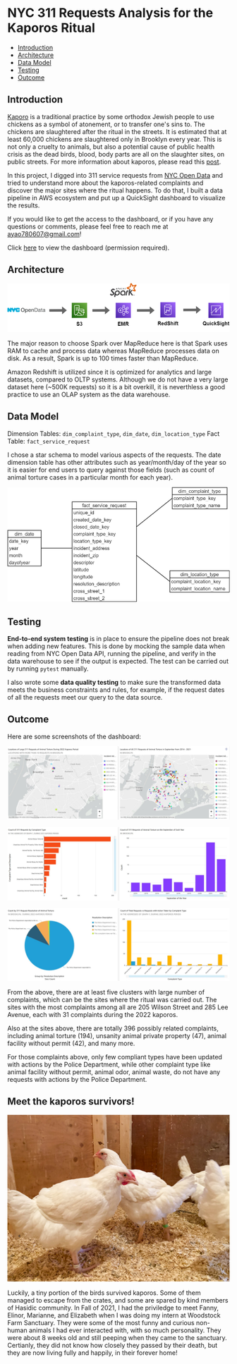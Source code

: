 # NYC 311 Requests Analysis for the Kaporos Ritual

- [Introduction](#introduction)
- [Architecture](#architecture)
- [Data Model](#data-model)
- [Testing](#testing)
- [Outcome](#outcome)

## Introduction

[Kaporo](https://en.wikipedia.org/wiki/Kapparot) is a traditional practice by some orthodox Jewish people to use chickens as a symbol of atonement, or to transfer one's sins to. The chickens are slaughtered after the ritual in the streets. It is estimated that at least 60,000 chickens are slaughtered only in Brooklyn every year. This is not only a cruelty to animals, but also a potential cause of public health crisis as the dead birds, blood, body parts are all on the slaughter sites, on public streets. For more information about kaporos, please read this [post](https://www.adoptakaporossurvivor.com/whatiskaporos).

In this project, I digged into 311 service requests from [NYC Open Data](https://data.cityofnewyork.us/Social-Services/311-Service-Requests-from-2010-to-Present/erm2-nwe9) and tried to understand more about the kaporos-related complaints and discover the major sites where the ritual happens. To do that, I built a data pipeline in AWS ecosystem and put up a QuickSight dashboard to visualize the results.

If you would like to get the access to the dashboard, or if you have any questions or comments, please feel free to reach me at ayao780607@gmail.com!

Click [here](https://us-east-1.quicksight.aws.amazon.com/sn/accounts/607143918644/dashboards/ce780170-26a3-4382-8461-1db5d34ae445) to view the dashboard (permission required).


## Architecture

![NYC Open Data -> S3 -> EMR & Spark -> Redshift -> QuickSight](figures/311-analysis-architecture.png)

The major reason to choose Spark over MapReduce here is that Spark uses RAM to cache and process data whereas MapReduce processes data on disk. As a result, Spark is up to 100 times faster than MapReduce.

Amazon Redshift is utilized since it is optimized for analytics and large datasets, compared to OLTP systems. Although we do not have a very large dataset here (~500K requests) so it is a bit overkill, it is neverthless a good practice to use an OLAP system as the data warehouse.


## Data Model

Dimension Tables: `dim_complaint_type`, `dim_date`, `dim_location_type`
Fact Table: `fact_service_request`

I chose a star schema to model various aspects of the requests. The date dimension table has other attributes such as year/month/day of the year so it is easier for end users to query against those fields (such as count of animal torture cases in a particular month for each year).

![data model diagram](figures/311-analysis-architecture-data-model.png)


## Testing

**End-to-end system testing** is in place to ensure the pipeline does not break when adding new features. This is done by mocking the sample data when reading from NYC Open Data API, running the pipeline, and verify in the data warehouse to see if the output is expected. The test can be carried out by running `pytest` manually.

I also wrote some **data quality testing** to make sure the transformed data meets the business constraints and rules, for example, if the request dates of all the requests meet our query to the data source.


## Outcome

Here are some screenshots of the dashboard:

![dashboard of kaporos sites](figures/dashboard-1.jpg)

![dashboard of counts by complaint types](figures/dashboard-2.JPG)

![dashboard of request resolution rates](figures/dashboard-3.jpg)

From the above, there are at least five clusters with large number of complaints, which can be the sites where the ritual was carried out. The sites with the most complaints among all are 205 Wilson Street and 285 Lee Avenue, each with 31 complaints during the 2022 kaporos.

Also at the sites above, there are totally 396 possibly related complaints, including animal torture (194), unsanity animal private property (47), animal facility without permit (42), and many more.  

For those complaints above, only few compliant types have been updated with actions by the Police Department, while other complaint type like animal facility without permit, animal odor, animal waste, do not have any requests with actions by the Police Department.

## Meet the kaporos survivors!

![kaporos survivors photo](figures/kaporos-survivors.jpg)

Luckily, a tiny portion of the birds survived kaporos. Some of them managed to escape from the crates, and some are spared by kind members of Hasidic community. In Fall of 2021, I had the priviledge to meet Fanny, Elinor, Marianne, and Elizabeth when I was doing my intern at Woodstock Farm Sanctuary. They were some of the most funny and curious non-human animals I had ever interacted with, with so much personality. They were about 8 weeks old and still peeping when they came to the sanctuary. Certianly, they did not know how closely they passed by their death, but they are now living fully and happily, in their forever home!